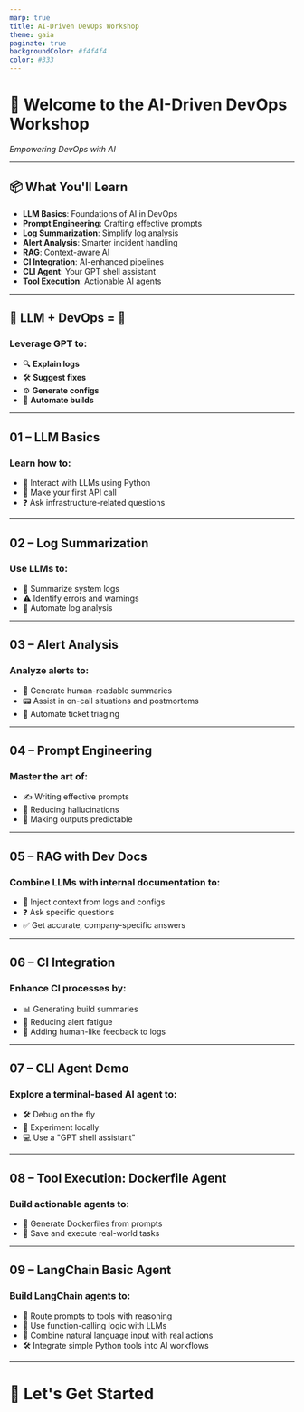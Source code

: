 ```yaml
---
marp: true
title: AI-Driven DevOps Workshop
theme: gaia
paginate: true
backgroundColor: #f4f4f4
color: #333
---
```


# 👋 Welcome to the AI-Driven DevOps Workshop

*Empowering DevOps with AI*

---

## 📦 What You'll Learn

- **LLM Basics**: Foundations of AI in DevOps
- **Prompt Engineering**: Crafting effective prompts
- **Log Summarization**: Simplify log analysis
- **Alert Analysis**: Smarter incident handling
- **RAG**: Context-aware AI
- **CI Integration**: AI-enhanced pipelines
- **CLI Agent**: Your GPT shell assistant
- **Tool Execution**: Actionable AI agents

---

## 🧠 LLM + DevOps = 🤝

### Leverage GPT to:

- 🔍 **Explain logs**
- 🛠️ **Suggest fixes**
- ⚙️ **Generate configs**
- 🚀 **Automate builds**

---

## 01 – LLM Basics

### Learn how to:

- 🤖 Interact with LLMs using Python
- 🔗 Make your first API call
- ❓ Ask infrastructure-related questions

---

## 02 – Log Summarization

### Use LLMs to:

- 📜 Summarize system logs
- ⚠️ Identify errors and warnings
- 🤝 Automate log analysis

---

## 03 – Alert Analysis

### Analyze alerts to:

- 📝 Generate human-readable summaries
- 📟 Assist in on-call situations and postmortems
- 🎯 Automate ticket triaging

---

## 04 – Prompt Engineering

### Master the art of:

- ✍️ Writing effective prompts
- 🚫 Reducing hallucinations
- 🎯 Making outputs predictable

---

## 05 – RAG with Dev Docs

### Combine LLMs with internal documentation to:

- 📂 Inject context from logs and configs
- ❓ Ask specific questions
- ✅ Get accurate, company-specific answers

---

## 06 – CI Integration

### Enhance CI processes by:

- 📊 Generating build summaries
- 🔔 Reducing alert fatigue
- 🤖 Adding human-like feedback to logs

---

## 07 – CLI Agent Demo

### Explore a terminal-based AI agent to:

- 🛠️ Debug on the fly
- 🧪 Experiment locally
- 💻 Use a "GPT shell assistant"

---

## 08 – Tool Execution: Dockerfile Agent

### Build actionable agents to:

- 🐳 Generate Dockerfiles from prompts
- 💾 Save and execute real-world tasks

---

## 09 – LangChain Basic Agent

### Build LangChain agents to:

- 🔧 Route prompts to tools with reasoning
- 🧠 Use function-calling logic with LLMs
- 🤝 Combine natural language input with real actions
- 🛠️ Integrate simple Python tools into AI workflows

---

# 🚀 Let's Get Started
